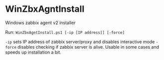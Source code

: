 # WinZbxAgntInstall

Windows zabbix agent v2 installer

Run: ``WinZbxAgntInstall.ps1 [-ip [IP address]] [-force]`` 

   ``-ip`` sets IP address of zabbix server/proxy and disables interactive mode
   ``-force`` disables checking if zabbix server is alive. Usable in some cases and speeds up installation a bit.
